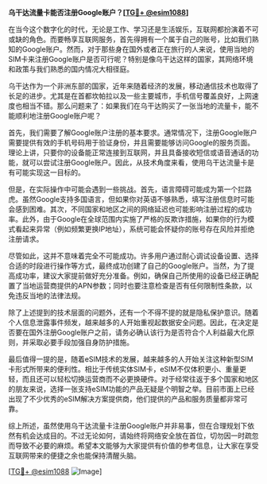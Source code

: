 **乌干达流量卡能否注册Google账户？[[TG💪+ @esim1088](https://t.me/s/esim1088)]**

在当今这个数字化的时代，无论是工作、学习还是生活娱乐，互联网都扮演着不可或缺的角色。而要畅享互联网服务，首先得拥有一个属于自己的账号，比如我们熟知的Google账户。然而，对于那些身在国外或者正在旅行的人来说，使用当地的SIM卡来注册Google账户是否可行呢？特别是像乌干达这样的国家，其网络环境和政策与我们熟悉的国内情况大相径庭。

乌干达作为一个非洲东部的国家，近年来随着经济的发展，移动通信技术也取得了长足的进步。尤其是在首都坎帕拉以及一些主要城市，手机信号覆盖良好，上网速度也相当不错。那么问题来了：如果我们在乌干达购买了一张当地的流量卡，能不能顺利地注册Google账户呢？

首先，我们需要了解Google账户注册的基本要求。通常情况下，注册Google账户需要提供有效的手机号码用于验证身份，并且需要能够访问Google的服务页面。理论上讲，只要你的设备能正常连接到互联网，并且具备接收短信或语音通话的功能，就可以尝试注册Google账户。因此，从技术角度来看，使用乌干达流量卡是有可能实现这一目标的。

但是，在实际操作中可能会遇到一些挑战。首先，语言障碍可能成为第一个拦路虎。虽然Google支持多国语言，但如果你对英语不够熟悉，填写注册信息时可能会感到困难。其次，不同国家和地区之间的网络延迟也可能影响注册过程的成功率。此外，由于Google在全球范围内实施了严格的反欺诈措施，如果你的行为模式看起来异常（例如频繁更换IP地址），系统可能会怀疑你的账号存在风险并拒绝注册请求。

尽管如此，这并不意味着完全不可能成功。许多用户通过耐心调试设备设置、选择合适的时段进行操作等方式，最终成功创建了自己的Google账户。当然，为了提高成功率，建议大家提前做好充分准备。例如，确保自己所使用的设备已经正确配置了当地运营商提供的APN参数；同时也要注意检查是否有任何限制性条款，以免违反当地的法律法规。

除了上述提到的技术层面的问题外，还有一个不得不提的就是隐私保护意识。随着个人信息泄露事件频发，越来越多的人开始重视起数据安全问题。因此，在决定是否要在国外注册Google账户之前，请务必确认该行为是否符合个人利益最大化原则，并采取必要手段加强自身防护措施。

最后值得一提的是，随着eSIM技术的发展，越来越多的人开始关注这种新型SIM卡形式所带来的便利性。相比于传统实体SIM卡，eSIM不仅体积更小、重量更轻，而且还可以轻松切换运营商而不必更换硬件。对于经常往返于多个国家和地区的朋友来说，选择一张支持eSIM功能的产品无疑是个明智之举。目前市面上已经出现了不少优秀的eSIM解决方案提供商，他们提供的产品和服务质量都非常可靠。

综上所述，虽然使用乌干达流量卡注册Google账户并非易事，但在合理规划下依然有机会达成目的。不过无论如何，请始终将网络安全放在首位，切勿因一时疏忽而导致不必要的麻烦。希望本文能够为大家提供有价值的参考信息，让大家在享受互联网带来的便捷之余也能保持清醒头脑。

[[TG💪+ @esim1088](https://t.me/s/esim1088) ![Image](https://i.postimg.cc/4NQfJmqS/Snipaste-2025-05-13-00-14-12.png)]